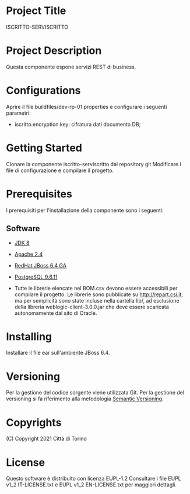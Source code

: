 # Project Title
ISCRITTO-SERVISCRITTO

# Project Description
Questa componente espone servizi REST di business.

# Configurations
Aprire il file buildfiles/dev-rp-01.properties e configurare i seguenti parametri:
- iscritto.encryption.key: cifratura dati documento DB;

# Getting Started 
Clonare la componente iscritto-serviscritto dal repository git 
Modificare i file di configurazione e compilare il progetto.

# Prerequisites
I prerequisiti per l'installazione della componente sono i seguenti:
## Software
- [JDK 8](https://www.apache.org)
- [Apache 2.4](https://www.apache.org)
- [RedHat JBoss 6.4 GA](https://developers.redhat.com)  
- [PostgreSQL 9.6.11](https://www.postgresql.org/download/)  

- Tutte le librerie elencate nel BOM.csv devono essere accessibili per compilare il progetto. Le librerie sono pubblicate su http://repart.csi.it, ma per semplicità sono state incluse nella cartella lib/, ad esclusione della libreria weblogic-client-3.0.0.jar che deve essere scaricata autonomamente dal sito di Oracle.

# Installing
Installare il file ear sull'ambiente JBoss 6.4. 

# Versioning
Per la gestione del codice sorgente viene utilizzata Git. Per la gestione del versioning si fa riferimento alla metodologia [Semantic Versioning](https://semver.org/).

# Copyrights
(C) Copyright 2021 Città di Torino

# License
Questo software è distribuito con licenza EUPL-1.2
Consultare i file EUPL v1_2 IT-LICENSE.txt e EUPL v1_2 EN-LICENSE.txt per maggiori dettagli.

